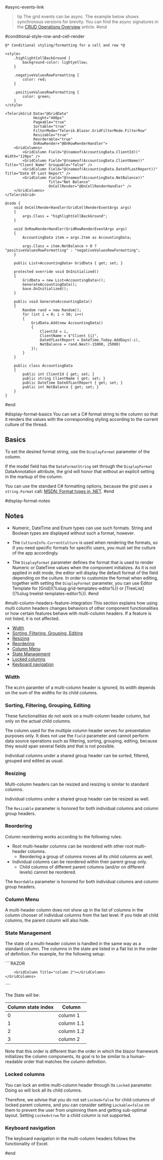 #async-events-link
>tip The grid events can be async. The example below shows synchronous versions for brevity. You can find the async signatures in the [CRUD Operations Overview](overview) article.
#end


#conditional-style-row-and-cell-render
````RAZOR
@* Conditional styling/formatting for a cell and row *@

<style>
    .highlightCellBackGround {
        background-color: lightyellow;
    }

    .negativeValuesRowFormatting {
        color: red;
    }

    .positiveValuesRowFormatting {
        color: green;
    }
</style>

<TelerikGrid Data="@GridData"
             Height="400px"
             Pageable="true"
             Sortable="true"
             FilterMode="Telerik.Blazor.GridFilterMode.FilterRow"
             Resizable="true"
             Reorderable="true"
             OnRowRender="@OnRowRenderHandler">
    <GridColumns>
        <GridColumn Field="@(nameof(AccountingData.ClientId))" Width="120px" />
        <GridColumn Field="@(nameof(AccountingData.ClientName))" Title="Client Name" Groupable="false" />
        <GridColumn Field="@(nameof(AccountingData.DateOfLastReport))" Title="Date Of Last Report" />
        <GridColumn Field="@(nameof(AccountingData.NetBalance))"
                    Title="Net Balance"
                    OnCellRender="@OnCellRenderHandler" />
    </GridColumns>
</TelerikGrid>

@code {
    void OnCellRenderHandler(GridCellRenderEventArgs args)
    {
        args.Class = "highlightCellBackGround";
    }
    
    void OnRowRenderHandler(GridRowRenderEventArgs args)
    {
        AccountingData item = args.Item as AccountingData;

        args.Class = item.NetBalance > 0 ? "positiveValuesRowFormatting" : "negativeValuesRowFormatting";
    }

    public List<AccountingData> GridData { get; set; }

    protected override void OnInitialized()
    {
        GridData = new List<AccountingData>();
        GenerateAccountingData();
        base.OnInitialized();
    }

    public void GenerateAccountingData()
    {
        Random rand = new Random();
        for (int i = 0; i < 50; i++)
        {
            GridData.Add(new AccountingData()
            {
                ClientId = i,
                ClientName = $"Client {i}",
                DateOfLastReport = DateTime.Today.AddDays(-i),
                NetBalance = rand.Next(-15000, 25000)
            });
        }
    }

    public class AccountingData
    {
        public int ClientId { get; set; }
        public string ClientName { get; set; }
        public DateTime DateOfLastReport { get; set; }
        public int NetBalance { get; set; }
    }
}
````

#end


#display-format-basics
You can set a C# format string to the column so that it renders the values with the corresponding styling according to the current culture of the thread.

## Basics

To set the desired format string, use the `DisplayFormat` parameter of the column.

If the model field has the `DataFormatString` set through the `DisplayFormat` DataAnnotation attribute, the grid will honor that without an explicit setting in the markup of the column.

You can use the standard C# formatting options, because the grid uses a `string.Format` call: <a href="https://docs.microsoft.com/en-us/dotnet/standard/base-types/formatting-types" target="_blank">MSDN: Format types in .NET</a>.
#end


#display-format-notes
## Notes

* Numeric, DateTime and Enum types can use such formats. String and Boolean types are displayed without such a format, however.

* The `CultureInfo.CurrentCulture` is used when rendering the formats, so if you need specific formats for specific users, you must set the culture of the app accordingly.


* The `DisplayFormat` parameter defines the format that is used to render Numeric or DateTime values when the component initializes. As it is not applied in edit mode, the editor will display the default format of the field depending on the culture. In order to customize the format when editing, together with setting the `DisplayFormat` parameter, you can use Editor Template for [Grid]({%slug grid-templates-editor%}) or [TreeList]({%slug treelist-templates-editor%}).
#end


#multi-column-headers-feature-integration
This section explains how using multi column headers changes behaviors of other component functionalities or how certain features behave with multi-column headers. If a feature is not listed, it is not affected.

* [Width](#width)
* [Sorting, Filtering, Grouping, Editing](#sorting-filtering-grouping-editing)
* [Resizing](#resizing)
* [Reordering](#reordering)
* [Column Menu](#column-menu)
* [State Management](#state-management)
* [Locked columns](#locked-columns)
* [Keyboard navigation](#keyboard-navigation)


### Width

The `Width` paramter of a multi-column header is ignored, its width depends on the sum of the widths for its child columns.


### Sorting, Filtering, Grouping, Editing

These functionalities do not work on a multi-column header column, but only on the actual child columns.

The column used for the multiple column header serves for presentation purposes only. It does not use the `Field` parameter and cannot perform data source operations such as filtering, sorting, grouping, editing, because they would span several fields and that is not possible.

Individual columns under a shared group header can be sorted, filtered, grouped and edited as usual.


### Resizing

Multi-column headers can be resized and resizing is similar to standard columns.

Individual columns under a shared group header can be resized as well.

The `Resizable` parameter is honored for both individual columns and column group headers.


### Reordering

Column reordering works according to the following rules:

* Root multi-header columns can be reordered with other root multi-header columns.
    * Reordering a group of columns moves all its child columns as well.
* Individual columns can be reordered within their parent group only.
    * Child columns of different parent columns (and/or on different levels) cannot be reordered.

The `Reordable` parameter is honored for both individual columns and column group headers.


### Column Menu

A multi-header column does not show up in the list of columns in the column chooser of individual columns from the last level. If you hide all child columns, the parent column will also hide.


### State Management

The state of a multi-header column is handled in the same way as a standard column. The columns in the state are listed in a flat list in the order of definition. For example, for the following setup:

<div class="skip-repl"></div>
````RAZOR
<TelerikGrid>
    <GridColumns>
        <GridColumn Title="column 1">
            <Columns>
                <GridColumn Title="column 1.1" />
                <GridColumn Title="column 1.2" />
            </Columns>
        </GridColumn>

        <GridColumn Title="column 2"></GridColumn>
    </GridColumns>
</TelerikGrid>
````

The State will be:

| Column state index | Column     |
|--------------------|------------|
| 0                  | column 1   |
| 1                  | column 1.1 |
| 2                  | column 1.2 |
| 3                  | column 2   |

Note that this order is different than the order in which the blazor framework initializes the column components, its goal is to be similar to a human-readable order that matches the column definition.


### Locked columns

You can lock an entire multi-column header through its `Locked` parameter. Doing so will lock all its child columns.

Therefore, we advise that you do not set `Locked=false` for child columns of locked parent columns, and you can consider setting `Lockable=false` on them to prevent the user from unpinning them and getting sub-optimal layout. Setting `Locked=true` for a child column is not supported.


### Keyboard navigation

The keyboard navigation in the multi-column headers follows the functionality of Excel.

#end
